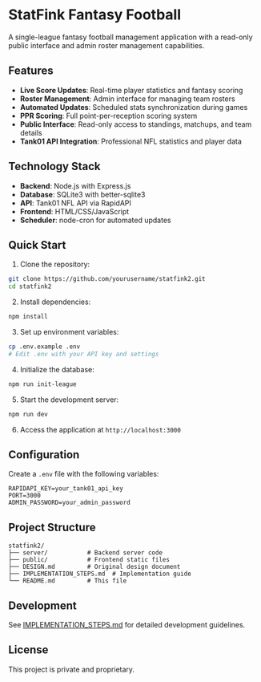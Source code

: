 # StatFink Fantasy Football

A single-league fantasy football management application with a read-only public interface and admin roster management capabilities.

## Features

- **Live Score Updates**: Real-time player statistics and fantasy scoring
- **Roster Management**: Admin interface for managing team rosters
- **Automated Updates**: Scheduled stats synchronization during games
- **PPR Scoring**: Full point-per-reception scoring system
- **Public Interface**: Read-only access to standings, matchups, and team details
- **Tank01 API Integration**: Professional NFL statistics and player data

## Technology Stack

- **Backend**: Node.js with Express.js
- **Database**: SQLite3 with better-sqlite3
- **API**: Tank01 NFL API via RapidAPI
- **Frontend**: HTML/CSS/JavaScript
- **Scheduler**: node-cron for automated updates

## Quick Start

1. Clone the repository:
```bash
git clone https://github.com/yourusername/statfink2.git
cd statfink2
```

2. Install dependencies:
```bash
npm install
```

3. Set up environment variables:
```bash
cp .env.example .env
# Edit .env with your API key and settings
```

4. Initialize the database:
```bash
npm run init-league
```

5. Start the development server:
```bash
npm run dev
```

6. Access the application at `http://localhost:3000`

## Configuration

Create a `.env` file with the following variables:

```
RAPIDAPI_KEY=your_tank01_api_key
PORT=3000
ADMIN_PASSWORD=your_admin_password
```

## Project Structure

```
statfink2/
├── server/           # Backend server code
├── public/           # Frontend static files
├── DESIGN.md         # Original design document
├── IMPLEMENTATION_STEPS.md  # Implementation guide
└── README.md         # This file
```

## Development

See [IMPLEMENTATION_STEPS.md](IMPLEMENTATION_STEPS.md) for detailed development guidelines.

## License

This project is private and proprietary.